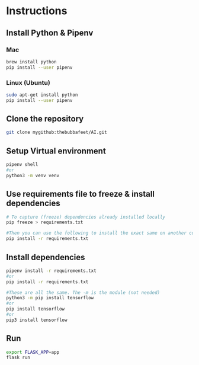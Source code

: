 # Instructions

## Install Python & Pipenv

### Mac

```bash
brew install python
pip install --user pipenv
```

### Linux (Ubuntu)

```bash
sudo apt-get install python
pip install --user pipenv
```

## Clone the repository

```bash
git clone mygithub:thebubbafeet/AI.git
```

## Setup Virtual environment

```bash
pipenv shell
#or
python3 -m venv venv
```

## Use requirements file to freeze & install dependencies

```bash
# To capture (freeze) dependencies already installed locally
pip freeze > requirements.txt

#Then you can use the following to install the exact same on another computer
pip install -r requirements.txt
```

## Install dependencies

```bash
pipenv install -r requirements.txt
#or
pip install -r requirements.txt

#These are all the same. The -m is the module (not needed)
python3 -m pip install tensorflow
#or
pip install tensorflow
#or
pip3 install tensorflow
```

## Run

```bash
export FLASK_APP=app
flask run
```
